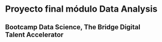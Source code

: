# Proyecto final módulo Data Analysis

## Bootcamp Data Science, The Bridge Digital Talent Accelerator
